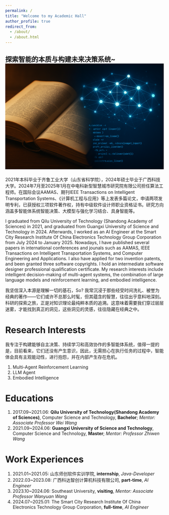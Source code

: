 ```yaml
---
permalink: /
title: "Welcome to my Academic Hall"
author_profile: true
redirect_from: 
  - /about/
  - /about.html
---
```


**探索智能的本质与构建未来决策系统~**
![](/images/aboutme.png)
------
2021年本科毕业于齐鲁工业大学（山东省科学院），2024年硕士毕业于广西科技大学。2024年7月至2025年1月在中电科新型智慧城市研究院有限公司担任算法工程师。在国际会议AAMAS、期刊IEEE Transactions on Intelligent Transportation Systems、《计算机工程与应用》等上发表多篇论文，申请两项发明专利，已获授权三项软件著作权，持有中级软件设计师职业资格证书。研究方向涵盖多智能体系统智能决策、大模型与强化学习结合、具身智能等。

I graduated from Qilu University of Technology (Shandong Academy of Sciences) in 2021, and graduated from Guangxi University of Science and Technology in 2024. Afterwards, I worked as an AI Engineer at the Smart City Research Institute Of China Electronics Technology Group Corporation from July 2024 to January 2025. Nowadays, I have published several papers in international conferences and jounals such as AAMAS, IEEE Transactions on Intelligent Transportation Systems, and Computer Engineering and Applications. I also have applied for two invention patents, and been granted three software copyrights. I hold an intermediate software designer professional qualification certificate. My research interests include intelligent decision-making of multi-agent systems, the combination of large language models and reinforcement learning, and embodied intelligence.

我坚信深入本源是理解一切的基石，So? 我常沉浸于那些经受时间洗礼、被誉为经典的著作——它们或许不总那么时髦，但其蕴含的智慧，往往出乎意料地深刻。科研的探索之旅，正是对知识理论最纯粹本质的追溯。这意味着需要我们穿过层层迷雾，才能找到真正的洞见，这些洞见的灵感，往往隐藏在经典之中。

Research Interests
======
我专注于构建能够自主决策、持续学习和高效协作的多智能体系统，值得一提的是，目前看来，它们还没有产生意识，因此，无需担心在执行任务的过程中，智能体会具有主观能动性，进行抱怨，并在内部产生存在危机。
1. Multi-Agent Reinforcement Learning
2. LLM Agent
3. Embodied Intelligence

Educations
======
1. 2017.09~2021.06: **Qilu University of Technology(Shandong Academy of Sciences)**, Computer Science and Technology, **Bachelor**; _Mentor: Associate Professor Wei Wang_
2. 2021.09~2024.06: **Guangxi University of Science and Technology**, Computer Science and Technology, **Master**; _Mentor: Professor Zhiwen Wang_

Work Experiences
======
1. 2021.01~2021.05: 山东师创软件实训学院, **internship**, _Java-Developer_
2. 2022.03~2023.08: 广西科达智创计算机科技有限公司, **part-time**, _AI Engineer_
3. 2023.10~2024.06: Southeast University, **visiting**, _Mentor: Associate Professor Wanyuan Wang_
4. 2024.07~2025.01: The Smart City Research Institute Of China Electronics Technology Group Corporation, **full-time**, _AI Engineer_
